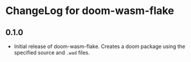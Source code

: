 # ChangeLog for doom-wasm-flake

## 0.1.0

* Initial release of doom-wasm-flake. Creates a doom package using the specified source and `.wad` files.
